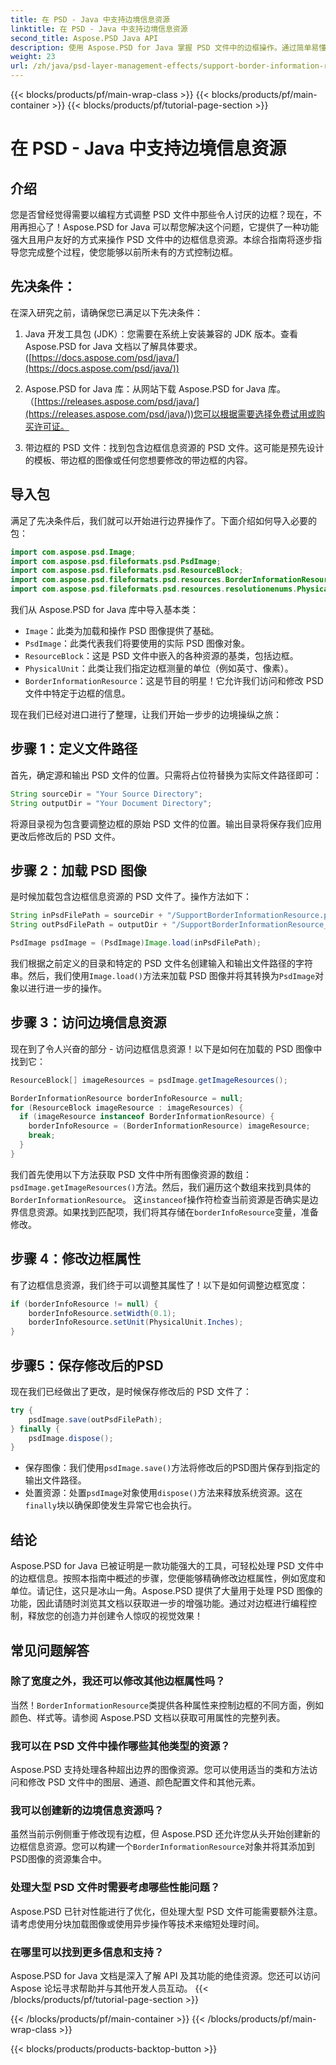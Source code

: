```yaml
---
title: 在 PSD - Java 中支持边境信息资源
linktitle: 在 PSD - Java 中支持边境信息资源
second_title: Aspose.PSD Java API
description: 使用 Aspose.PSD for Java 掌握 PSD 文件中的边框操作。通过简单易懂的步骤学习如何修改边框宽度、单位等。通过编程增强您的 PSD 设计。
weight: 23
url: /zh/java/psd-layer-management-effects/support-border-information-resource-psd/
---
```


{{< blocks/products/pf/main-wrap-class >}}
{{< blocks/products/pf/main-container >}}
{{< blocks/products/pf/tutorial-page-section >}}

# 在 PSD - Java 中支持边境信息资源

## 介绍

您是否曾经觉得需要以编程方式调整 PSD 文件中那些令人讨厌的边框？现在，不用再担心了！Aspose.PSD for Java 可以帮您解决这个问题，它提供了一种功能强大且用户友好的方式来操作 PSD 文件中的边框信息资源。本综合指南将逐步指导您完成整个过程，使您能够以前所未有的方式控制边框。

## 先决条件：

在深入研究之前，请确保您已满足以下先决条件：

1. Java 开发工具包 (JDK）：您需要在系统上安装兼容的 JDK 版本。查看 Aspose.PSD for Java 文档以了解具体要求。([https://docs.aspose.com/psd/java/](https://docs.aspose.com/psd/java/))

2. Aspose.PSD for Java 库：从网站下载 Aspose.PSD for Java 库。（[https://releases.aspose.com/psd/java/](https://releases.aspose.com/psd/java/))您可以根据需要选择免费试用或购买许可证。

3. 带边框的 PSD 文件：找到包含边框信息资源的 PSD 文件。这可能是预先设计的模板、带边框的图像或任何您想要修改的带边框的内容。

## 导入包

满足了先决条件后，我们就可以开始进行边界操作了。下面介绍如何导入必要的包：

```java
import com.aspose.psd.Image;
import com.aspose.psd.fileformats.psd.PsdImage;
import com.aspose.psd.fileformats.psd.ResourceBlock;
import com.aspose.psd.fileformats.psd.resources.BorderInformationResource;
import com.aspose.psd.fileformats.psd.resources.resolutionenums.PhysicalUnit;
```

我们从 Aspose.PSD for Java 库中导入基本类：

- `Image`：此类为加载和操作 PSD 图像提供了基础。
- `PsdImage`：此类代表我们将要使用的实际 PSD 图像对象。
- `ResourceBlock`：这是 PSD 文件中嵌入的各种资源的基类，包括边框。
- `PhysicalUnit`：此类让我们指定边框测量的单位（例如英寸、像素）。
- `BorderInformationResource`：这是节目的明星！它允许我们访问和修改 PSD 文件中特定于边框的信息。

现在我们已经对进口进行了整理，让我们开始一步步的边境操纵之旅：

## 步骤 1：定义文件路径

首先，确定源和输出 PSD 文件的位置。只需将占位符替换为实际文件路径即可：

```java
String sourceDir = "Your Source Directory";
String outputDir = "Your Document Directory";
```

将源目录视为包含要调整边框的原始 PSD 文件的位置。输出目录将保存我们应用更改后修改后的 PSD 文件。

## 步骤 2：加载 PSD 图像

是时候加载包含边框信息资源的 PSD 文件了。操作方法如下：

```java
String inPsdFilePath = sourceDir + "/SupportBorderInformationResource.psd";
String outPsdFilePath = outputDir + "/SupportBorderInformationResource_output.psd";

PsdImage psdImage = (PsdImage)Image.load(inPsdFilePath);
```

我们根据之前定义的目录和特定的 PSD 文件名创建输入和输出文件路径的字符串。然后，我们使用`Image.load()`方法来加载 PSD 图像并将其转换为`PsdImage`对象以进行进一步的操作。

## 步骤 3：访问边境信息资源

现在到了令人兴奋的部分 - 访问边框信息资源！以下是如何在加载的 PSD 图像中找到它：

```java
ResourceBlock[] imageResources = psdImage.getImageResources();

BorderInformationResource borderInfoResource = null;
for (ResourceBlock imageResource : imageResources) {
  if (imageResource instanceof BorderInformationResource) {
    borderInfoResource = (BorderInformationResource) imageResource;
    break;
  }
}
```

我们首先使用以下方法获取 PSD 文件中所有图像资源的数组：`psdImage.getImageResources()`方法。然后，我们遍历这个数组来找到具体的`BorderInformationResource`。 这`instanceof`操作符检查当前资源是否确实是边界信息资源。如果找到匹配项，我们将其存储在`borderInfoResource`变量，准备修改。

## 步骤 4：修改边框属性

有了边框信息资源，我们终于可以调整其属性了！以下是如何调整边框宽度：

```java
if (borderInfoResource != null) {
    borderInfoResource.setWidth(0.1);
    borderInfoResource.setUnit(PhysicalUnit.Inches);
}
```

## 步骤5：保存修改后的PSD

现在我们已经做出了更改，是时候保存修改后的 PSD 文件了：

```java
try {
    psdImage.save(outPsdFilePath);
} finally {
    psdImage.dispose();
}
```

- 保存图像：我们使用`psdImage.save()`方法将修改后的PSD图片保存到指定的输出文件路径。
- 处置资源：处置`psdImage`对象使用`dispose()`方法来释放系统资源。这在`finally`块以确保即使发生异常它也会执行。

## 结论

Aspose.PSD for Java 已被证明是一款功能强大的工具，可轻松处理 PSD 文件中的边框信息。按照本指南中概述的步骤，您便能够精确修改边框属性，例如宽度和单位。请记住，这只是冰山一角。Aspose.PSD 提供了大量用于处理 PSD 图像的功能，因此请随时浏览其文档以获取进一步的增强功能。通过对边框进行编程控制，释放您的创造力并创建令人惊叹的视觉效果！ 

## 常见问题解答

### 除了宽度之外，我还可以修改其他边框属性吗？

当然！`BorderInformationResource`类提供各种属性来控制边框的不同方面，例如颜色、样式等。请参阅 Aspose.PSD 文档以获取可用属性的完整列表。

### 我可以在 PSD 文件中操作哪些其他类型的资源？

Aspose.PSD 支持处理各种超出边界的图像资源。您可以使用适当的类和方法访问和修改 PSD 文件中的图层、通道、颜色配置文件和其他元素。

### 我可以创建新的边境信息资源吗？

虽然当前示例侧重于修改现有边框，但 Aspose.PSD 还允许您从头开始创建新的边框信息资源。您可以构建一个`BorderInformationResource`对象并将其添加到PSD图像的资源集合中。

### 处理大型 PSD 文件时需要考虑哪些性能问题？

Aspose.PSD 已针对性能进行了优化，但处理大型 PSD 文件可能需要额外注意。请考虑使用分块加载图像或使用异步操作等技术来缩短处理时间。

### 在哪里可以找到更多信息和支持？

Aspose.PSD for Java 文档是深入了解 API 及其功能的绝佳资源。您还可以访问 Aspose 论坛寻求帮助并与其他开发人员互动。 
{{< /blocks/products/pf/tutorial-page-section >}}

{{< /blocks/products/pf/main-container >}}
{{< /blocks/products/pf/main-wrap-class >}}

{{< blocks/products/products-backtop-button >}}
